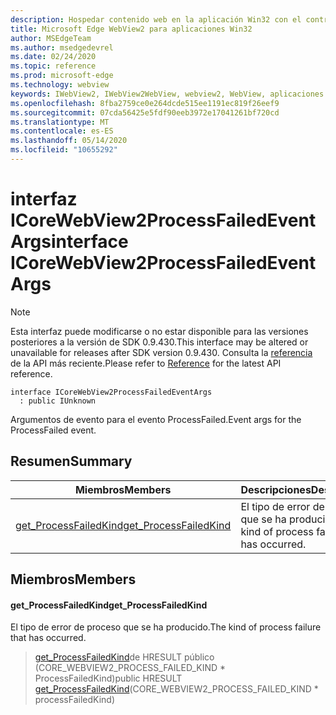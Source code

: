 ```yaml
---
description: Hospedar contenido web en la aplicación Win32 con el control Microsoft Edge WebView2
title: Microsoft Edge WebView2 para aplicaciones Win32
author: MSEdgeTeam
ms.author: msedgedevrel
ms.date: 02/24/2020
ms.topic: reference
ms.prod: microsoft-edge
ms.technology: webview
keywords: IWebView2, IWebView2WebView, webview2, WebView, aplicaciones Win32, Win32, Edge, ICoreWebView2, ICoreWebView2Host, control de explorador, HTML Edge
ms.openlocfilehash: 8fba2759ce0e264dcde515ee1191ec819f26eef9
ms.sourcegitcommit: 07cda56425e5fdf90eeb3972e17041261bf720cd
ms.translationtype: MT
ms.contentlocale: es-ES
ms.lasthandoff: 05/14/2020
ms.locfileid: "10655292"
---
```

# <span data-ttu-id="b7657-104">interfaz ICoreWebView2ProcessFailedEventArgs</span><span class="sxs-lookup"><span data-stu-id="b7657-104">interface ICoreWebView2ProcessFailedEventArgs</span></span> 

> [!NOTE]
> <span data-ttu-id="b7657-105">Esta interfaz puede modificarse o no estar disponible para las versiones posteriores a la versión de SDK 0.9.430.</span><span class="sxs-lookup"><span data-stu-id="b7657-105">This interface may be altered or unavailable for releases after SDK version 0.9.430.</span></span> <span data-ttu-id="b7657-106">Consulta la [referencia](../../../webview2-api-reference.md) de la API más reciente.</span><span class="sxs-lookup"><span data-stu-id="b7657-106">Please refer to [Reference](../../../webview2-api-reference.md) for the latest API reference.</span></span>

```
interface ICoreWebView2ProcessFailedEventArgs
  : public IUnknown
```

<span data-ttu-id="b7657-107">Argumentos de evento para el evento ProcessFailed.</span><span class="sxs-lookup"><span data-stu-id="b7657-107">Event args for the ProcessFailed event.</span></span>

## <span data-ttu-id="b7657-108">Resumen</span><span class="sxs-lookup"><span data-stu-id="b7657-108">Summary</span></span>

 <span data-ttu-id="b7657-109">Miembros</span><span class="sxs-lookup"><span data-stu-id="b7657-109">Members</span></span>                        | <span data-ttu-id="b7657-110">Descripciones</span><span class="sxs-lookup"><span data-stu-id="b7657-110">Descriptions</span></span>
--------------------------------|---------------------------------------------
[<span data-ttu-id="b7657-111">get_ProcessFailedKind</span><span class="sxs-lookup"><span data-stu-id="b7657-111">get_ProcessFailedKind</span></span>](#get_processfailedkind) | <span data-ttu-id="b7657-112">El tipo de error de proceso que se ha producido.</span><span class="sxs-lookup"><span data-stu-id="b7657-112">The kind of process failure that has occurred.</span></span>

## <span data-ttu-id="b7657-113">Miembros</span><span class="sxs-lookup"><span data-stu-id="b7657-113">Members</span></span>

#### <span data-ttu-id="b7657-114">get_ProcessFailedKind</span><span class="sxs-lookup"><span data-stu-id="b7657-114">get_ProcessFailedKind</span></span> 

<span data-ttu-id="b7657-115">El tipo de error de proceso que se ha producido.</span><span class="sxs-lookup"><span data-stu-id="b7657-115">The kind of process failure that has occurred.</span></span>

> <span data-ttu-id="b7657-116">[get_ProcessFailedKind](#get_processfailedkind)de HRESULT público (CORE_WEBVIEW2_PROCESS_FAILED_KIND \* ProcessFailedKind)</span><span class="sxs-lookup"><span data-stu-id="b7657-116">public HRESULT [get_ProcessFailedKind](#get_processfailedkind)(CORE_WEBVIEW2_PROCESS_FAILED_KIND \* processFailedKind)</span></span>

